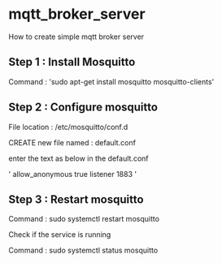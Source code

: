 # mqtt_broker_server
How to create simple mqtt broker server

## Step 1 : Install Mosquitto

Command : 'sudo apt-get install mosquitto mosquitto-clients'

## Step 2 : Configure mosquitto 

File location : /etc/mosquitto/conf.d

CREATE new file named : default.conf

enter the text as below in the default.conf

'    allow_anonymous true
    listener 1883 
'

## Step 3 : Restart mosquitto

Command : sudo systemctl restart mosquitto

Check if the service is running

Command : sudo systemctl status mosquitto